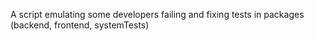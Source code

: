 A script emulating some developers failing and fixing tests in packages (backend, frontend, systemTests)
